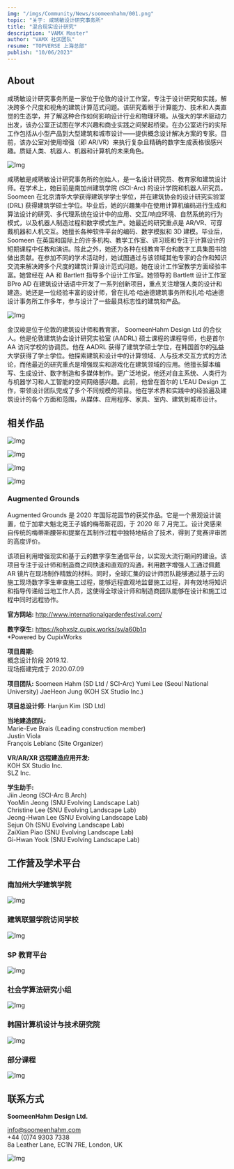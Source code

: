 ```yaml
---
img: "/imgs/Community/News/soomeenhahm/001.png"
topic: "关于: 咸琇敏设计研究事务所"
title: "混合现实设计研究"
description: "VAMX Master"
author: "VAMX 社区团队"
resume: "TOPVERSE 上海总部"
publish: "10/06/2023"
---
```


<h2>About</h2>

咸琇敏设计研究事务所是一家位于伦敦的设计工作室，专注于设计研究和实践，解决跨多个尺度和视角的建筑计算范式问题。该研究着眼于计算能力、技术和人类直觉的生态学，并了解这种合作如何影响设计行业和物理环境。从强大的学术驱动力出发，该办公室正试图在学术兴趣和商业实践之间架起桥梁。在办公室进行的实际工作包括从小型产品到大型建筑和城市设计——提供概念设计解决方案的专家。目前，该办公室对使用增强（即 AR/VR）来执行复杂且精确的数字生成表格很感兴趣。质疑人类、机器人、机器和计算机的未来角色。
  
![Img](/imgs/Community/News/soomeenhahm/002.png) 

咸琇敏是咸琇敏设计研究事务所的创始人，是一名设计研究员、教育家和建筑设计师。在学术上，她目前是南加州建筑学院 (SCI-Arc) 的设计学院和机器人研究员。 Soomeen 在北京清华大学获得建筑学学士学位，并在建筑协会的设计研究实验室 (DRL) 获得建筑学硕士学位。毕业后，她的兴趣集中在使用计算机编码进行生成和算法设计的研究、多代理系统在设计中的应用、交互/响应环境、自然系统的行为模式，以及机器人制造过程和数字模式生产。她最近的研究重点是 AR/VR、可穿戴机器和人机交互。她擅长各种软件平台的编码、数字模拟和 3D 建模。毕业后，Soomeen 在英国和国际上的许多机构、教学工作室、讲习班和专注于计算设计的短期课程中任教和演讲。除此之外，她还为各种在线教育平台和数字工具集图书馆做出贡献。在参加不同的学术活动时，她试图通过与该领域其他专家的合作和知识交流来解决跨多个尺度的建筑计算设计范式问题。她在设计工作室教学方面经验丰富。她曾经在 AA 和 Bartlett 指导多个设计工作室。她领导的 Bartlett 设计工作室 BPro AD 在建筑设计话语中开发了一系列创新项目，重点关注增强人类的设计和建造。她还是一位经验丰富的设计师，曾在扎哈·哈迪德建筑事务所和扎哈·哈迪德设计事务所工作多年，参与设计了一些最具标志性的建筑和产品。  

![Img](/imgs/Community/News/soomeenhahm/003.png) 

金汉峻是位于伦敦的建筑设计师和教育家， SoomeenHahm Design Ltd 的合伙人。他是伦敦建筑协会设计研究实验室 (AADRL) 硕士课程的课程导师，也是首尔 AA 访问学校的协调员。他在 AADRL 获得了建筑学硕士学位，在韩国首尔的弘益大学获得了学士学位。他探索建筑和设计中的计算领域、人与技术交互方式的方法论，而他最近的研究重点是增强现实和游戏化在建筑领域的应用。他擅长脚本编写、生成设计、数字制造和多媒体制作。更广泛地说，他还对自主系统、人类行为与机器学习和人工智能的空间网络感兴趣。此前，他曾在首尔的 L’EAU Design 工作，带领设计团队完成了多个不同规模的项目。他在学术界和实践中的经验遍及建筑设计的各个方面和范围，从媒体、应用程序、家具、室内、建筑到城市设计。

<h2>相关作品</h2>

![Img](/imgs/Community/News/soomeenhahm/005.png) 

![Img](/imgs/Community/News/soomeenhahm/006.png) 

![Img](/imgs/Community/News/soomeenhahm/007.png) 

![Img](/imgs/Community/News/soomeenhahm/008.png) 

<h3>Augmented Grounds</h3> 
Augmented Grounds 是 2020 年国际花园节的获奖作品。它是一个景观设计装置，位于加拿大魁北克王子城的梅蒂斯花园，于 2020 年 7 月完工。设计灵感来自传统的梅蒂斯腰带和提案在其制作过程中独特地结合了技术，得到了竞赛评审团的高度评价。

该项目利用增强现实和基于云的数字孪生通信平台，以实现大流行期间的建设。该项目专注于设计师和制造商之间快速和直观的沟通，利用数字增强人工通过佩戴 AR 镜片在现场制作精致的材料。同时，全球汇集的设计师团队能够通过基于云的施工现场数字孪生审查施工过程，能够远程直观地监督施工过程，并有效地将知识和指导传递给当地工作人员，这使得全球设计师和制造商团队能够在设计和施工过程中同时远程协作。  

**官方网站:**
http://www.internationalgardenfestival.com/  

**数字孪生:**
https://kohxslz.cupix.works/sv/a60b1q  
*Powered by CupixWorks  

**项目周期:**  
概念设计阶段 2019.12.  
现场搭建完成于 2020.07.09  

**项目团队:**
Soomeen Hahm (SD Ltd / SCI-Arc)
Yumi Lee (Seoul National University)
JaeHeon Jung (KOH SX Studio Inc.)

**项目总设计师:**
Hanjun Kim (SD Ltd)

**当地建造团队:**  
Marie-Eve Brais (Leading construction member)  
Justin Viola  
François Leblanc (Site Organizer)  

**VR/AR/XR 远程建造应用开发:**  
KOH SX Studio Inc.  
SLZ Inc.  

**学生助手:**  
Jiin Jeong (SCI-Arc B.Arch)  
YooMin Jeong (SNU Evolving Landscape Lab)  
Christine Lee (SNU Evolving Landscape Lab)  
Jeong-Hwan Lee (SNU Evolving Landscape Lab)  
Sejun Oh (SNU Evolving Landscape Lab)  
ZaiXian Piao (SNU Evolving Landscape Lab)  
Gi-Hwan Yook (SNU Evolving Landscape Lab)  

<h2>工作营及学术平台</h2>

<h3>南加州大学建筑学院</h3> 

![Img](/imgs/Community/News/soomeenhahm/009.png) 

<h3>建筑联盟学院访问学校</h3> 

![Img](/imgs/Community/News/soomeenhahm/010.png) 

<h3>SP 教育平台</h3> 

![Img](/imgs/Community/News/soomeenhahm/013.png) 

<h3>社会学算法研究小组</h3> 

![Img](/imgs/Community/News/soomeenhahm/014.png) 

<h3>韩国计算机设计与技术研究院</h3> 

![Img](/imgs/Community/News/soomeenhahm/015.png) 

<h3>部分课程</h3> 

![Img](/imgs/Community/News/soomeenhahm/016.png) 

<h2>联系方式</h2>

**SoomeenHahm Design Ltd.**

info@soomeenhahm.com  
+44 (0)74 9303 7338  
8a Leather Lane, EC1N 7RE, London, UK  

![Img](/imgs/Community/News/soomeenhahm/004.png) 